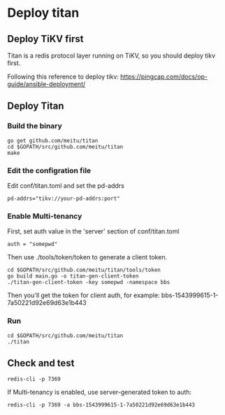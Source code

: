 # Deploy titan

## Deploy TiKV first

Titan is a redis protocol layer running on TiKV, so you should deploy tikv first.

Following this reference to deploy tikv: https://pingcap.com/docs/op-guide/ansible-deployment/


## Deploy Titan

### Build the binary

```
go get github.com/meitu/titan
cd $GOPATH/src/github.com/meitu/titan
make 
```

### Edit the configration file

Edit conf/titan.toml and set the pd-addrs

```
pd-addrs="tikv://your-pd-addrs:port"
```

### Enable Multi-tenancy
First, set auth value in the 'server' section of conf/titan.toml

```
auth = "somepwd"
```

Then use ./tools/token/token to generate a client token.

```
cd $GOPATH/src/github.com/meitu/titan/tools/token
go build main.go -o titan-gen-client-token
./titan-gen-client-token -key somepwd -namespace bbs
```

Then you'll get the token for client auth, for example: bbs-1543999615-1-7a50221d92e69d63e1b443

### Run

```
cd $GOPATH/src/github.com/meitu/titan
./titan
```

## Check and test

```
redis-cli -p 7369
```

If Multi-tenancy is enabled, use server-generated token to auth:

```
redis-cli -p 7369 -a bbs-1543999615-1-7a50221d92e69d63e1b443
```

